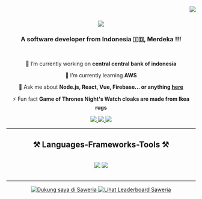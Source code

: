 <img align="right" src="https://visitor-badge.laobi.icu/badge?page_id=salesp07.salesp07" />

<h1 align="center">
  <img src="https://readme-typing-svg.herokuapp.com/?font=Righteous&size=35&center=true&vCenter=true&width=500&height=70&duration=4000&lines=Hallo+Hallo!+👋+I'm+Herlambang!;" />
</h1>

<h3 align="center">A software developer from Indonesia 🇮🇩, Merdeka !!!</h3>

<br/>

<div align="center">
 
🔭 I’m currently working on **central central bank of indonesia**
 
🌱 I’m currently learning **AWS**

💬 Ask me about **Node.js, React, Vue, Firebase... or anything [here](mailto:herlambangbp123@gmail.com)**

⚡ Fun fact **Game of Thrones Night's Watch cloaks are made from Ikea rugs**

 </div>
 
<div align="center"> 
  <a href="mailto:herlambangbp123@gmail.com">
    <img src="https://img.shields.io/badge/Gmail-333333?style=for-the-badge&logo=gmail&logoColor=red" />
  </a>
  <a href="https://linkedin.com/in/herlambangbp" target="_blank">
    <img src="https://img.shields.io/badge/LinkedIn-0077B5?style=for-the-badge&logo=linkedin&logoColor=white" target="_blank" />
  </a>
  <a href="https://linktr.ee/herlambangbp123" target="_blank">
    <img src="https://img.shields.io/badge/Portfolio-FF5722?style=for-the-badge&logo=todoist&logoColor=white" target="_blank" />
  </a>
</div>

 <hr/>
 
<h2 align="center">⚒️ Languages-Frameworks-Tools ⚒️</h2>
<br/>
<div align="center">
    <img src="https://skillicons.dev/icons?i=react,vue,angular,bootstrap,mui,html,css,vscode,github,figma,git,scss" />
    <img src="https://skillicons.dev/icons?i=nodejs,javascript,typescript,express,firebase,nextjs,mysql" /><br>
</div>

<br/>
<hr/>

<div align="center">
  <a href='https://saweria.co/hbp123' target='_blank'>
    <img src='https://img.shields.io/badge/Donasi-Saweria-F2800D?style=for-the-badge&logo=buy-me-a-coffee&logoColor=white' alt='Dukung saya di Saweria' />
  </a>
  <a href='https://saweria.co/widgets/leaderboard?streamKey=b5e31f5f465df42e65a069239b3681fc' target='_blank'>
    <img src='https://img.shields.io/badge/Leaderboard-Saweria-1DA1F2?style=for-the-badge&logo=trophy&logoColor=white' alt='Lihat Leaderboard Saweria' />
  </a>
</div>
<br/>
